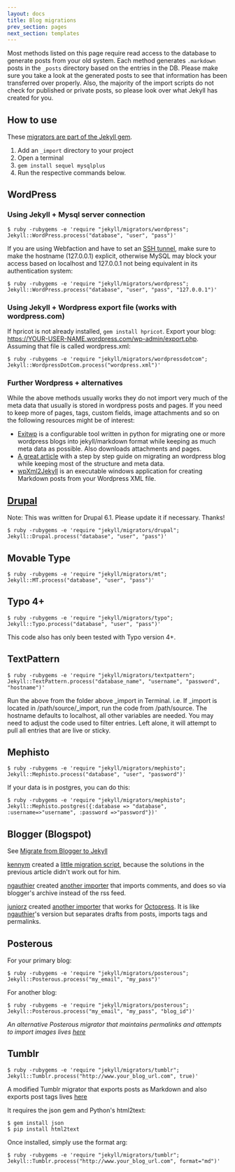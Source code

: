 ```yaml
---
layout: docs
title: Blog migrations
prev_section: pages
next_section: templates
---
```


Most methods listed on this page require read access to the database to generate posts from your old system. Each method generates `.markdown` posts in the `_posts` directory based on the entries in the DB. Please make sure you take a look at the generated posts to see that information has been transferred over properly. Also, the majority of the import scripts do not check for published or private posts, so please look over what Jekyll has created for you.

## How to use

These [migrators are part of the Jekyll gem](https://github.com/mojombo/jekyll/tree/master/lib/jekyll/migrators).

1. Add an `_import` directory to your project
2. Open a terminal
3. `gem install sequel mysqlplus`
4. Run the respective commands below.

## WordPress

### Using Jekyll + Mysql server connection

    $ ruby -rubygems -e 'require "jekyll/migrators/wordpress"; Jekyll::WordPress.process("database", "user", "pass")'

If you are using Webfaction and have to set an [SSH tunnel](http://docs.webfaction.com/user-guide/databases.html?highlight=mysql#starting-an-ssh-tunnel-with-ssh), make sure to make the hostname (127.0.0.1) explicit, otherwise MySQL may block your access based on localhost and 127.0.0.1 not being equivalent in its authentication system:

    $ ruby -rubygems -e 'require "jekyll/migrators/wordpress"; Jekyll::WordPress.process("database", "user", "pass", "127.0.0.1")'

### Using Jekyll + Wordpress export file (works with wordpress.com)

If hpricot is not already installed, `gem install hpricot`. Export your blog: https://YOUR-USER-NAME.wordpress.com/wp-admin/export.php. Assuming that file is called wordpress.xml:

    $ ruby -rubygems -e 'require "jekyll/migrators/wordpressdotcom"; Jekyll::WordpressDotCom.process("wordpress.xml")'


### Further Wordpress + alternatives

While the above methods usually works they do not import very much of the meta
data that usually is stored in wordpress posts and pages. If you need to keep
more of pages, tags, custom fields, image attachments and so on the following
resources might be of interest:

- [Exitwp](https://github.com/thomasf/exitwp) is a configurable tool written
  in python for migrating one or more wordpress blogs into jekyll/markdown
  format while keeping as much meta data as possible. Also downloads
  attachments and pages.
- [A great article](http://vitobotta.com/how-to-migrate-from-wordpress-to-jekyll/) with
  a step by step guide on migrating an wordpress blog while keeping most of
  the structure and meta data.
- [wpXml2Jekyll](https://github.com/theaob/wpXml2Jekyll) is an executable windows application for creating Markdown posts from your Wordpress XML file.

## [Drupal](https://github.com/mojombo/jekyll/blob/master/lib/jekyll/migrators/drupal.rb)

Note: This was written for Drupal 6.1. Please update it if necessary.
Thanks!

    $ ruby -rubygems -e 'require "jekyll/migrators/drupal"; Jekyll::Drupal.process("database", "user", "pass")'

## Movable Type

    $ ruby -rubygems -e 'require "jekyll/migrators/mt"; Jekyll::MT.process("database", "user", "pass")'

## Typo 4+

    $ ruby -rubygems -e 'require "jekyll/migrators/typo"; Jekyll::Typo.process("database", "user", "pass")'

This code also has only been tested with Typo version 4+.

## TextPattern

    $ ruby -rubygems -e 'require "jekyll/migrators/textpattern"; Jekyll::TextPattern.process("database_name", "username", "password", "hostname")'

Run the above from the folder above _import in Terminal. i.e. If _import is located in /path/source/_import, run the code from /path/source. The hostname defaults to localhost, all other variables are needed. You may
need to adjust the code used to filter entries. Left alone, it will attempt to
pull all entries that are live or sticky.

## Mephisto

    $ ruby -rubygems -e 'require "jekyll/migrators/mephisto"; Jekyll::Mephisto.process("database", "user", "password")'

If your data is in postgres, you can do this:

    $ ruby -rubygems -e 'require "jekyll/migrators/mephisto"; Jekyll::Mephisto.postgres({:database => "database", :username=>"username", :password =>"password"})'

## Blogger (Blogspot)

See [Migrate from Blogger to Jekyll](http://coolaj86.info/articles/migrate-from-blogger-to-jekyll.html)

[kennym](https://github.com/kennym) created a [little migration script](https://gist.github.com/1115810), because the solutions in the
previous article didn't work out for him.

[ngauthier](https://github.com/ngauthier) created [another importer](https://gist.github.com/1506614) that imports comments, and does so via blogger's archive instead of the rss feed.

[juniorz](https://github.com/juniorz) created [another importer](https://gist.github.com/1564581) that works for [Octopress](http://octopress.org). It is like [ngauthier](https://github.com/ngauthier)'s version but separates drafts from posts, imports tags and permalinks.

## Posterous

For your primary blog:

    $ ruby -rubygems -e 'require "jekyll/migrators/posterous"; Jekyll::Posterous.process("my_email", "my_pass")'

For another blog:

    $ ruby -rubygems -e 'require "jekyll/migrators/posterous"; Jekyll::Posterous.process("my_email", "my_pass", "blog_id")'

_An alternative Posterous migrator that maintains permalinks and attempts to import images lives [here](https://github.com/pepijndevos/jekyll/blob/patch-1/lib/jekyll/migrators/posterous.rb)_

## Tumblr

    $ ruby -rubygems -e 'require "jekyll/migrators/tumblr"; Jekyll::Tumblr.process("http://www.your_blog_url.com", true)'

A modified Tumblr migrator that exports posts as Markdown and also exports post tags lives [here](https://github.com/stephenmcd/jekyll/blob/master/lib/jekyll/migrators/tumblr.rb)

It requires the json gem and Python's html2text:

    $ gem install json
    $ pip install html2text

Once installed, simply use the format arg:

    $ ruby -rubygems -e 'require "jekyll/migrators/tumblr"; Jekyll::Tumblr.process("http://www.your_blog_url.com", format="md")'
